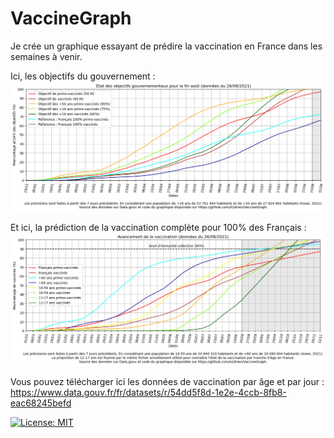 # VaccineGraph
Je crée un graphique essayant de prédire la vaccination en France dans les semaines à venir.

Ici, les objectifs du gouvernement :
<img src="Objectifs Gouvernement 2021-08-26.png" width="1000">

Et ici, la prédiction de la vaccination complète pour 100% des Français :
<img src="Objectifs Vaccination 2021-08-26.png" width="1000">

Vous pouvez télécharger ici les données de vaccination par âge et par jour : https://www.data.gouv.fr/fr/datasets/r/54dd5f8d-1e2e-4ccb-8fb8-eac68245befd

[![License: MIT](https://img.shields.io/badge/License-MIT-yellow.svg)](https://opensource.org/licenses/MIT)
